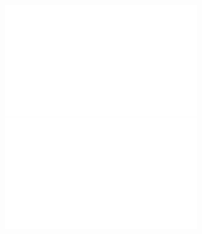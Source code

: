 ![My Github summary stats](https://github.com/karsonkevin2/github-stats/blob/master/generated/overview.svg)
![My coding languages](https://github.com/karsonkevin2/github-stats/blob/master/generated/languages.svg)

<!--
### Hi there 👋

**karsonkevin2/karsonkevin2** is a ✨ _special_ ✨ repository because its `README.md` (this file) appears on your GitHub profile.

Here are some ideas to get you started:

- 🔭 I’m currently working on ...
- 🌱 I’m currently learning ...
- 👯 I’m looking to collaborate on ...
- 🤔 I’m looking for help with ...
- 💬 Ask me about ...
- 📫 How to reach me: ...
- 😄 Pronouns: ...
- ⚡ Fun fact: ...
-->
